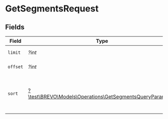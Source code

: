 # GetSegmentsRequest


## Fields

| Field                                                                                                                          | Type                                                                                                                           | Required                                                                                                                       | Description                                                                                                                    |
| ------------------------------------------------------------------------------------------------------------------------------ | ------------------------------------------------------------------------------------------------------------------------------ | ------------------------------------------------------------------------------------------------------------------------------ | ------------------------------------------------------------------------------------------------------------------------------ |
| `limit`                                                                                                                        | *?int*                                                                                                                         | :heavy_minus_sign:                                                                                                             | Number of documents per page                                                                                                   |
| `offset`                                                                                                                       | *?int*                                                                                                                         | :heavy_minus_sign:                                                                                                             | Index of the first document of the page                                                                                        |
| `sort`                                                                                                                         | [?\test\BREVO\Models\Operations\GetSegmentsQueryParamSort](../../Models/Operations/GetSegmentsQueryParamSort.md)               | :heavy_minus_sign:                                                                                                             | Sort the results in the ascending/descending order of record creation. Default order is **descending** if `sort` is not passed |